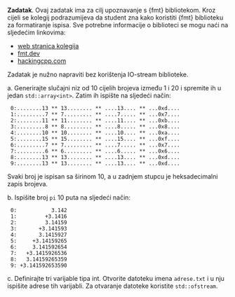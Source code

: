 **Zadatak**.  Ovaj zadatak ima za cilj upoznavanje s {fmt} bibliotekom.
Kroz cijeli se kolegij podrazumijeva da student zna kako koristiti {fmt}
biblioteku za formatiranje ispisa. Sve potrebne informacije o biblioteci
se mogu naći na sljedećim linkovima:

- [web stranica kolegija](https://web.math.pmf.unizg.hr/nastava/napcpp/format.html)
- [fmt.dev](https://fmt.dev/latest/index.html)
- [hackingcpp.com](https://hackingcpp.com/cpp/libs/fmt.html)

Zadatak je nužno napraviti bez korištenja IO-stream biblioteke.

a. Generirajte slučajni niz od 10 cijelih brojeva između 1 i 20  i spremite ih u jedan `std::array<int>`. Zatim ih ispište na sljedeći način:

````{verbatim}
 0:........13 ** 13........ ** ....13.... ** ...0xd....
 1:.........7 ** 7......... ** ....7..... ** ...0x7....
 2:........11 ** 11........ ** ....11.... ** ...0xb....
 3:.........8 ** 8......... ** ....8..... ** ...0x8....
 4:........10 ** 10........ ** ....10.... ** ...0xa....
 5:........15 ** 15........ ** ....15.... ** ...0xf....
 6:.........7 ** 7......... ** ....7..... ** ...0x7....
 7:.........6 ** 6......... ** ....6..... ** ...0x6....
 8:........13 ** 13........ ** ....13.... ** ...0xd....
 9:........13 ** 13........ ** ....13.... ** ...0xd....
````

Svaki broj je ispisan sa širinom 10, a u zadnjem stupcu je heksadecimalni zapis brojeva. 

b. Ispišite broj `pi` 10 puta na sljedeći način: 

````{verbatim}
 0:           3.142
 1:         +3.1416
 2:         3.14159
 3:       +3.141593
 4:       3.1415927
 5:     +3.14159265
 6:     3.141592654
 7:   +3.1415926536
 8:   3.14159265359
 9: +3.141592653590
````
c. Definirajte tri varijable tipa int. Otvorite datoteku imena `adrese.txt` i u nju ispišite adrese tih varijabli. Za otvaranje datoteke koristite `std::ofstream`. 

